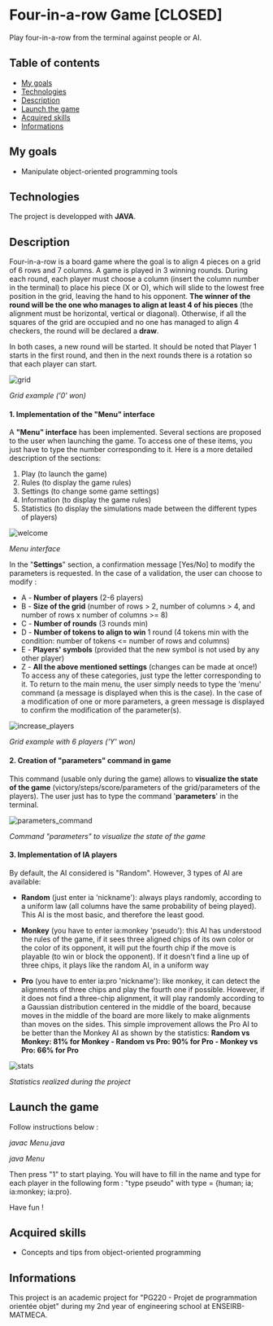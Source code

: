 # Four-in-a-row Game [CLOSED]
Play four-in-a-row from the terminal against people or AI.

## Table of contents
* [My goals](#my-goals)
* [Technologies](#technologies)
* [Description](#description)
* [Launch the game](#launch-the-game)
* [Acquired skills](#acquired-skills)
* [Informations](#informations)

## My goals
- Manipulate object-oriented programming tools

## Technologies
The project is developped with **JAVA**.

## Description
Four-in-a-row is a board game where the goal is to align 4 pieces on a grid of 6 rows and 7 columns. A game is played in 3 winning rounds. During each round, each player must choose a column (insert the column number in the terminal) to place his piece (X or O), which will slide to the lowest free position in the grid, leaving the hand to his opponent. **The winner of the round will be the one who manages to align at least 4 of his pieces** (the alignment must be horizontal, vertical or diagonal). 
Otherwise, if all the squares of the grid are occupied and no one has managed to align 4 checkers, the round will be declared a **draw**.

In both cases, a new round will be started. It should be noted that Player 1 starts in the first round, and then in the next rounds there is a rotation so that each player can start.

![grid](https://user-images.githubusercontent.com/56866008/117222257-580c3380-ae0b-11eb-8341-b8b7dd2cb421.PNG)

_Grid example ('0' won)_

#### 1. Implementation of the "Menu" interface
A **"Menu" interface** has been implemented. Several sections are proposed to the user when launching the game. To access one of these items, you just have to type the number corresponding to it. Here is a more detailed description of the sections:
1. Play (to launch the game)
2. Rules (to display the game rules)
3. Settings (to change some game settings)
4. Information (to display the game rules)
5. Statistics (to display the simulations made between the different types of players)

![welcome](https://user-images.githubusercontent.com/56866008/117222267-593d6080-ae0b-11eb-8498-08374f3b712f.PNG)

_Menu interface_

In the "**Settings**" section, a confirmation message [Yes/No] to modify the parameters is requested. In the case of a validation, the user can choose to modify :
- A - **Number of players** (2-6 players)
- B - **Size of the grid** (number of rows > 2, number of columns > 4, and number of rows x number of columns >= 8)
- C - **Number of rounds** (3 rounds min)
- D - **Number of tokens to align to win** 1 round (4 tokens min with the condition: number of tokens <= number of rows and columns)
- E - **Players' symbols** (provided that the new symbol is not used by any other player)
- Z - **All the above mentioned settings** (changes can be made at once!) To access any of these categories, just type the letter corresponding to it.
To return to the main menu, the user simply needs to type the 'menu' command (a message is displayed when this is the case). In the case of a modification of one or more parameters, a green message is displayed to confirm the modification of the parameter(s).

![increase_players](https://user-images.githubusercontent.com/56866008/117222259-58a4ca00-ae0b-11eb-926a-e485a5da2932.PNG)

_Grid example with 6 players ('Y' won)_

#### 2. Creation of "parameters" command in game
This command (usable only during the game) allows to **visualize the state of the game** (victory/steps/score/parameters of the grid/parameters of the players). The user just has to type the command '**parameters**' in the terminal.

![parameters_command](https://user-images.githubusercontent.com/56866008/117222261-593d6080-ae0b-11eb-9467-28de656088ba.PNG)

_Command "parameters" to visualize the state of the game_

#### 3. Implementation of IA players
By default, the AI considered is "Random". However, 3 types of AI are available:
- **Random** (just enter ia 'nickname'): always plays randomly, according to a uniform law (all columns have the same probability of being played). This AI is the most basic, and therefore the least good.

- **Monkey** (you have to enter ia:monkey 'pseudo'): this AI has understood the rules of the game, if it sees three aligned chips of its own color or the color of its opponent, it will put the fourth chip if the move is playable (to win or block the opponent). If it doesn't find a line up of three chips, it plays like the random AI, in a uniform way

- **Pro** (you have to enter ia:pro 'nickname'): like monkey, it can detect the alignments of three chips and play the fourth one if possible. However, if it does not find a three-chip alignment, it will play randomly according to a Gaussian distribution centered in the middle of the board, because moves in the middle of the board are more likely to make alignments than moves on the sides. This simple improvement allows the Pro AI to be better than the Monkey AI as shown by the statistics: **Random vs Monkey: 81% for Monkey - Random vs Pro: 90% for Pro - Monkey vs Pro: 66% for Pro**

![stats](https://user-images.githubusercontent.com/56866008/117222265-593d6080-ae0b-11eb-9f68-c18ab7052436.PNG)

_Statistics realized during the project_

## Launch the game
Follow instructions below :

_javac Menu.java_

_java Menu_

Then press "1" to start playing. You will have to fill in the name and type for each player in the following form : "type pseudo" with type = {human; ia; ia:monkey; ia:pro}.
  
Have fun !

## Acquired skills
- Concepts and tips from object-oriented programming

## Informations
This project is an academic project for "PG220 - Projet de programmation orientée objet" during my 2nd year of engineering school at ENSEIRB-MATMECA.

